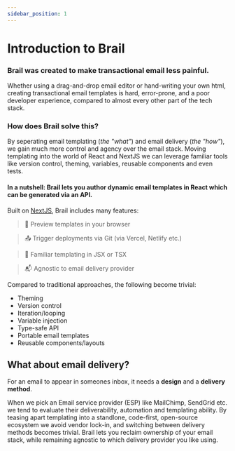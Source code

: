 ```yaml
---
sidebar_position: 1
---
```


# Introduction to Brail

### Brail was created to make transactional email less painful.

Whether using a drag-and-drop email editor or hand-writing your own html, creating transactional email templates is hard, error-prone, and a poor developer experience, compared to almost every other part of the tech stack.

### How does Brail solve this?

By seperating email templating (_the "what"_) and email delivery (_the "how"_), we gain much more control and agency over the email stack. Moving templating into the world of React and NextJS we can leverage familiar tools like version control, theming, variables, reusable components and even tests.

#### In a nutshell: Brail lets you author dynamic email templates in React which can be generated via an API.

Built on [NextJS](https://nextjs.org/), Brail includes many features:

> 📧 Preview templates in your browser

> 📤 Trigger deployments via Git (via Vercel, Netlify etc.)

> 🔑 Familiar templating in JSX or TSX

> 📬 Agnostic to email delivery provider

Compared to traditional approaches, the following become trivial:

- Theming
- Version control
- Iteration/looping
- Variable injection
- Type-safe API
- Portable email templates
- Reusable components/layouts

## What about email delivery?

For an email to appear in someones inbox, it needs a **design** and a **delivery method**.

When we pick an Email service provider (ESP) like MailChimp, SendGrid etc. we tend to evaluate their deliverability, automation and templating ability. By teasing apart templating into a standlone, code-first, open-source ecosystem we avoid vendor lock-in, and switching between delivery methods becomes trivial. Brail lets you reclaim ownership of your email stack, while remaining agnostic to which delivery provider you like using.
